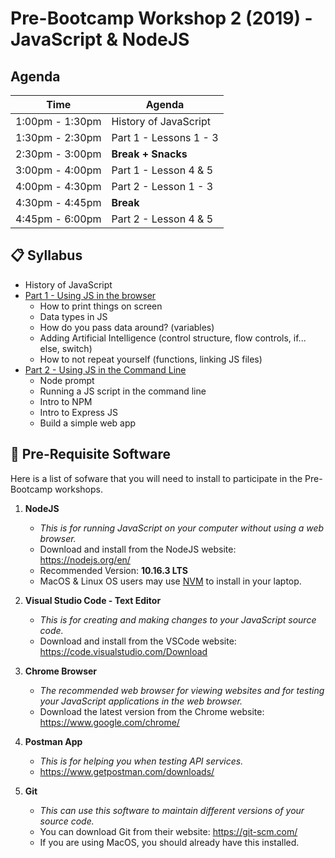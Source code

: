 # Pre-Bootcamp Workshop 2 (2019) - JavaScript & NodeJS

## Agenda

| Time | Agenda |
| ---- | ------ |
| 1:00pm - 1:30pm | History of JavaScript |
| 1:30pm - 2:30pm | Part 1 - Lessons 1 - 3 |
| 2:30pm - 3:00pm | **Break + Snacks** |
| 3:00pm - 4:00pm | Part 1 - Lesson 4 & 5 |
| 4:00pm - 4:30pm | Part 2 - Lesson 1 - 3 |
| 4:30pm - 4:45pm | **Break** |
| 4:45pm - 6:00pm | Part 2 - Lesson 4 & 5 |


## 📋 Syllabus

- History of JavaScript
- [Part 1 - Using JS in the browser](./part1/README.md)
	- How to print things on screen
	- Data types in JS
	- How do you pass data around? (variables)
	- Adding Artificial Intelligence (control structure, flow controls, if... else, switch)
	- How to not repeat yourself (functions, linking JS files)
- [Part 2 - Using JS in the Command Line](./part2/README.md)
	- Node prompt
	- Running a JS script in the command line
	- Intro to NPM
	- Intro to Express JS
	- Build a simple web app

## 💾 Pre-Requisite Software

Here is a list of sofware that you will need to install to participate in the Pre-Bootcamp workshops.

1. **NodeJS**
	- *This is for running JavaScript on your computer without using a web browser.*
	- Download and install from the NodeJS website: <https://nodejs.org/en/>
	- Recommended Version: **10.16.3 LTS**
	- MacOS & Linux OS users may use [NVM](https://github.com/nvm-sh/nvm) to install in your laptop.

2. **Visual Studio Code - Text Editor**
	- *This is for creating and making changes to your JavaScript source code.*
	- Download and install from the VSCode website: <https://code.visualstudio.com/Download>

3. **Chrome Browser**
	- *The recommended web browser for viewing websites and for testing your JavaScript applications in the web browser.*
	- Download the latest version from the Chrome website: <https://www.google.com/chrome/>

4. **Postman App**
	- *This is for helping you when testing API services.*
	- <https://www.getpostman.com/downloads/>

5. **Git**
	- *This can use this software to maintain different versions of your source code.*
	- You can download Git from their website: <https://git-scm.com/>
	- If you are using MacOS, you should already have this installed.